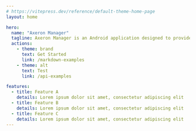 ```yaml
---
# https://vitepress.dev/reference/default-theme-home-page
layout: home

hero:
  name: "Axeron Manager"
  tagline: Axeron Manager is an Android application designed to provide deeper control over apps and the system.
  actions:
    - theme: brand
      text: Get Started
      link: /markdown-examples
    - theme: alt
      text: Test
      link: /api-examples

features:
  - title: Feature A
    details: Lorem ipsum dolor sit amet, consectetur adipiscing elit
  - title: Feature B
    details: Lorem ipsum dolor sit amet, consectetur adipiscing elit
  - title: Feature C
    details: Lorem ipsum dolor sit amet, consectetur adipiscing elit
---
```

